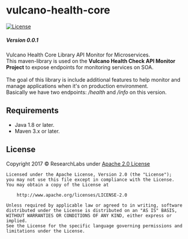 # vulcano-health-core

[![License](https://img.shields.io/badge/License-Apache%202.0-blue.svg)](https://opensource.org/licenses/Apache-2.0)

##### Version 0.0.1

Vulcano Health Core Library API Monitor for Microservices.<br>
This maven-library is used on the <b>Vulcano Health Check API Monitor Project</b> to expose endpoints for monitoring services on SOA.<br><br>
The goal of this library is include additional features to help monitor and manage applications when it's on production environment.<br>
Basically we have two endpoints: <i>/health</i> and <i>/info</i> on this version.

## Requirements

- Java 1.8 or later.
- Maven 3.x or later.

## License

Copyright 2017 © ResearchLabs under [Apache 2.0 License](http://www.apache.org/licenses/LICENSE-2.0)

```
Licensed under the Apache License, Version 2.0 (the "License");
you may not use this file except in compliance with the License.
You may obtain a copy of the License at

    http://www.apache.org/licenses/LICENSE-2.0

Unless required by applicable law or agreed to in writing, software
distributed under the License is distributed on an "AS IS" BASIS,
WITHOUT WARRANTIES OR CONDITIONS OF ANY KIND, either express or implied.
See the License for the specific language governing permissions and
limitations under the License.
```